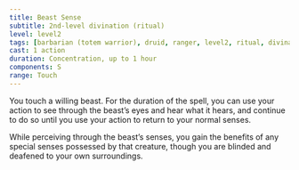 ```yaml
---
title: Beast Sense
subtitle: 2nd-level divination (ritual)
level: level2
tags: [barbarian (totem warrior), druid, ranger, level2, ritual, divination]
cast: 1 action
duration: Concentration, up to 1 hour
components: S
range: Touch
---
```

You touch a willing beast. For the duration of the spell, you can use your action to see through the beast’s eyes and hear what it hears, and continue to do so until you use your action to return to your normal senses.

While perceiving through the beast’s senses, you gain the benefits of any special senses possessed by that creature, though you are blinded and deafened to your own surroundings.